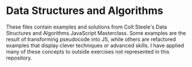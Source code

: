 # Data Structures and Algorithms
These files contain examples and solutions from Colt Steele's Data Structures and Algorithms JavaScript Masterclass. 
Some examples are the result of transforming pseudocode into JS, while others are refactored examples that display clever techniques or advanced skills.
I have applied many of these concepts to outside exercises not represented in this repository.

